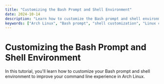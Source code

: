 ```yaml
---
title: "Customizing the Bash Prompt and Shell Environment"
date: 2024-10-14
description: "Learn how to customize the Bash prompt and shell environment in Arch Linux."
keywords: ["Arch Linux", "Bash prompt", "shell customization", "Linux configuration"]
---
```


# Customizing the Bash Prompt and Shell Environment

In this tutorial, you'll learn how to customize your Bash prompt and shell environment to improve your command line experience in Arch Linux.
